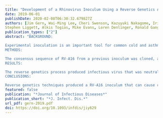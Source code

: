```yaml
---
title: "Development of a Rhinovirus Inoculum Using a Reverse Genetics Approach"
date: 2019-06-01
publishDate: 2020-02-08T06:30:32.679827Z
authors: [Jim Gern, Wai-Ming Lee, Cheri Swenson, Kazuyuki Nakagome, Iris Lee, Michele Wolff, Kristine Grindle, Steven Sigelman,
Stephen Liggett, Alkis Togias, Mike Evans, Loren Denlinger, Ronald Gangnon, Yury Bochkov, Gina Crisafi]
publication_types: ["2"]
abstract: "BACKGROUND:

Experimental inoculation is an important tool for common cold and asthma research. Producing rhinovirus (RV) inocula from nasal secretions has required prolonged observation of the virus donor to exclude extraneous pathogens. We produced a RV-A16 inoculum using reverse genetics and determined the dose necessary to cause moderate colds in seronegative volunteers.
METHODS:

The consensus sequence of RV-A16 from a previous inoculum was cloned, and inoculum virus was produced using reverse genetics techniques. After safety testing, volunteers were inoculated with either RV-A16 (n = 26) or placebo (n = 10), Jackson cold scores were recorded, and nasal secretions were tested for shedding of RV-A16 ribonucleic acid.
RESULTS:

The reverse genetics process produced infectious virus that was neutralized by specific antisera and had a mutation rate similar to conventional virus growth techniques. The 1000 median tissue culture infectious dose (TCID50) dose produced moderate colds in most individuals with effects similar to that of a previously tested conventional RV-A16 inoculum.
CONCLUSIONS:

Reverse genetics techniques produced a RV-A16 inoculum that can cause clinical colds in seronegative volunteers, and they also serve as a stable source of virus for laboratory use. The recombinant production procedures eliminate the need to derive seed virus from nasal secretions, thus precluding introduction of extraneous pathogens through this route."
featured: false
publication: "*Journal of Infectious Diseases*"
publication_short: "*J. Infect. Dis.*"
url_pdf: gern-2019.pdf
doi: https://doi.org/10.1093/infdis/jiy629
---
```


